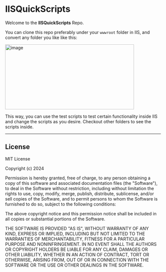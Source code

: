 # IISQuickScripts

Welcome to the **IISQuickScripts** Repo.

You can clone this repo preferably under your `wwwroot` folder in IIS, and convert any folder you like like this:

<img width="417" height="211" alt="image" src="https://github.com/user-attachments/assets/4d719999-b895-4fb7-a628-5b05967387eb" />

This way, you can use the test scripts to test certain functionality inside IIS and change the scripts as you desire.
Checkout other folders to see the scripts inside.

---

## License

MIT License

Copyright (c) 2024

Permission is hereby granted, free of charge, to any person obtaining a copy
of this software and associated documentation files (the "Software"), to deal
in the Software without restriction, including without limitation the rights
to use, copy, modify, merge, publish, distribute, sublicense, and/or sell
copies of the Software, and to permit persons to whom the Software is
furnished to do so, subject to the following conditions:

The above copyright notice and this permission notice shall be included in all
copies or substantial portions of the Software.

THE SOFTWARE IS PROVIDED "AS IS", WITHOUT WARRANTY OF ANY KIND, EXPRESS OR
IMPLIED, INCLUDING BUT NOT LIMITED TO THE WARRANTIES OF MERCHANTABILITY,
FITNESS FOR A PARTICULAR PURPOSE AND NONINFRINGEMENT. IN NO EVENT SHALL THE
AUTHORS OR COPYRIGHT HOLDERS BE LIABLE FOR ANY CLAIM, DAMAGES OR OTHER
LIABILITY, WHETHER IN AN ACTION OF CONTRACT, TORT OR OTHERWISE, ARISING FROM,
OUT OF OR IN CONNECTION WITH THE SOFTWARE OR THE USE OR OTHER DEALINGS IN THE
SOFTWARE.
